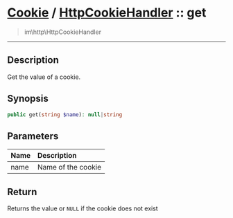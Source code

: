 # [Cookie](cookie.md) / [HttpCookieHandler](cookie-HttpCookieHandler.md) :: get
 > im\http\HttpCookieHandler
____

## Description
Get the value of a cookie.

## Synopsis
```php
public get(string $name): null|string
```

## Parameters
| Name | Description |
| :--- | :---------- |
| name | Name of the cookie |

## Return
Returns the value or `NULL` if the cookie does not exist
